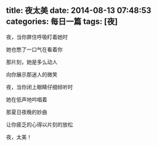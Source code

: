 title: 夜太美
date: 2014-08-13 07:48:53
categories: 每日一篇
tags: [夜]
---
夜，当你屏住呼吸盯着她时

她也憋了一口气在看着你

那片刻，她是多么动人

向你展示那迷人的微笑

夜，当你闭上眼睛仔细倾听时

她在低声地吟唱着

那夏日夜晚的妙曲

让你疲乏的心得以片刻的放松

夜，太美！